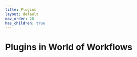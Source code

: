```yaml
---
title: Plugins
layout: default
nav_order: 20
has_children: true
---
```


# Plugins in World of Workflows